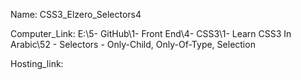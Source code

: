 
Name: CSS3_Elzero_Selectors4

Computer_Link: E:\5- GitHub\1- Front End\4- CSS3\1- Learn CSS3 In Arabic\52 - Selectors - Only-Child, Only-Of-Type, Selection

Hosting_link:

